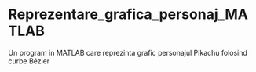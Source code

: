 # Reprezentare_grafica_personaj_MATLAB
Un program in MATLAB care reprezinta grafic personajul Pikachu folosind curbe Bézier
